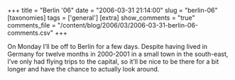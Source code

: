 +++
title = "Berlin '06"
date = "2006-03-31 21:14:00"
slug = "berlin-06"
[taxonomies]
tags = ['general']
[extra]
show_comments = "true"
comments_file = "/content/blog/2006/03/2006-03-31-berlin-06-comments.csv"
+++

On Monday I’ll be off to Berlin for a few days. Despite having lived in Germany for twelve months in 2000-2001 in a small town in the south-east, I’ve only had flying trips to the capital, so it’ll be nice to be there for a bit longer and have the chance to actually look around.
